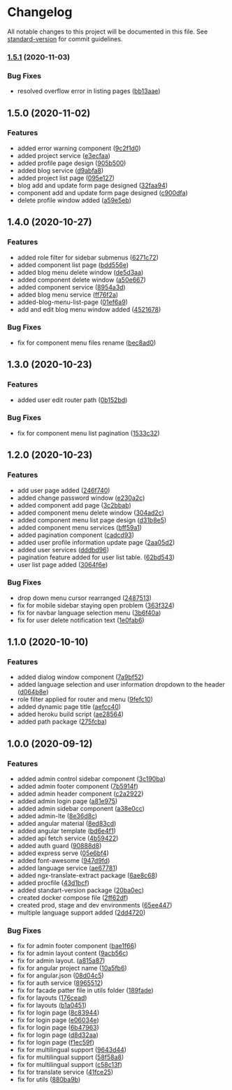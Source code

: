 # Changelog

All notable changes to this project will be documented in this file. See [standard-version](https://github.com/conventional-changelog/standard-version) for commit guidelines.

### [1.5.1](https://github.com/ismetkizgin/CL-WebSite/compare/v1.5.0...v1.5.1) (2020-11-03)


### Bug Fixes

* resolved overflow error in listing pages ([bb13aae](https://github.com/ismetkizgin/CL-WebSite/commit/bb13aae8858a92402eb68590e83c3ca32c0eb995))

## 1.5.0 (2020-11-02)


### Features

* added error warning component ([9c2f1d0](https://github.com/ismetkizgin/CL-WebSite/commit/9c2f1d081ceedbd70fa69ac272a7ac5abd78e5d5))
* added project service ([e3ecfaa](https://github.com/ismetkizgin/CL-WebSite/commit/e3ecfaa2df5b50732d6b85d1b7f1ba84211678bd))
* added profile page design ([905b500](https://github.com/ismetkizgin/CL-WebSite/commit/905b50089a13afc259e3b318920e4d506d4573d1))
* added blog service ([d9abfa8](https://github.com/ismetkizgin/CL-WebSite/commit/d9abfa849bcb16e2248095be20b722c00a1fa8c4))
* added project list page ([095e127](https://github.com/ismetkizgin/CL-WebSite/commit/095e1277d004d7a7c5e173ccc0708b0bcb06284c))
* blog add and update form page designed ([32faa94](https://github.com/ismetkizgin/CL-WebSite/commit/32faa946328f12516c2e84534c22d20370d03772))
* component add and update form page designed ([c900dfa](https://github.com/ismetkizgin/CL-WebSite/commit/c900dfa83eca9c04159fb8945dd98302c5fe555b))
* delete profile window added ([a59e5eb](https://github.com/ismetkizgin/CL-WebSite/commit/a59e5eb30a9524f88a9280962cac96bcb023cf85))

## 1.4.0 (2020-10-27)


### Features

* added role filter for sidebar submenus ([6271c72](https://github.com/ismetkizgin/CL-WebSite/commit/6271c72629b475bbf0710121d20cc5b213789b55))
* added component list page ([bdd556e](https://github.com/ismetkizgin/CL-WebSite/commit/bdd556ea706e1d2e9a8cc8d8a71cfe1e0ccbb957))
* added blog menu delete window ([de5d3aa](https://github.com/ismetkizgin/CL-WebSite/commit/de5d3aa108a15a7e8f2d8cfe3d6f43872c406e66))
* added component delete window ([a50e667](https://github.com/ismetkizgin/CL-WebSite/commit/a50e667e0b3812d43b64bcd4335de12e3f580853))
* added component service ([8954a3d](https://github.com/ismetkizgin/CL-WebSite/commit/8954a3d497b446b757ec6997b5de8945063b2254))
* added blog menu service ([ff76f2a](https://github.com/ismetkizgin/CL-WebSite/commit/ff76f2a17ac0239fe0927096c1cf46aa30c03031))
* added-blog-menu-list-page ([01ef6a9](https://github.com/ismetkizgin/CL-WebSite/commit/01ef6a98d01ef733b217c90bf5256b4f860f3e90))
* add and edit blog menu window added ([4521678](https://github.com/ismetkizgin/CL-WebSite/commit/45216784d83ac5ea70a46f970f0588ff37116f17))


### Bug Fixes

* fix for component menu files rename ([bec8ad0](https://github.com/ismetkizgin/CL-WebSite/commit/bec8ad0b383dcc59822c225d8896d6f2d7cb9607))

## 1.3.0 (2020-10-23)


### Features

* added user edit router path ([0b152bd](https://github.com/ismetkizgin/CL-WebSite/commit/0b152bd46b1bfb66408aa0744ca2d61d95e81342))


### Bug Fixes

* fix for component menu list pagination ([1533c32](https://github.com/ismetkizgin/CL-WebSite/commit/1533c32693bcd271092f2c8d855eeda4439a5d57))

## 1.2.0 (2020-10-23)


### Features

* add user page added ([246f740](https://github.com/ismetkizgin/CL-WebSite/commit/246f74020877cdb3a41ab473527d54f5b4a7cf81))
* added change password window ([e230a2c](https://github.com/ismetkizgin/CL-WebSite/commit/e230a2cf6006756536ca75d4ff1eec261ae9b253))
* added component add page ([3c2bbab](https://github.com/ismetkizgin/CL-WebSite/commit/3c2bbab0556d64ec6f6fc6ecb9a73d607e535b9c))
* added component menu delete window ([304ad2c](https://github.com/ismetkizgin/CL-WebSite/commit/304ad2cdd3760768ba25e5061c696770332f0450))
* added component menu list page design ([d31b8e5](https://github.com/ismetkizgin/CL-WebSite/commit/d31b8e53a815a01923fe1b6d120c7c6259053e02))
* added component menu services ([bff59a1](https://github.com/ismetkizgin/CL-WebSite/commit/bff59a1f219853948967ec013d2469f994c1a76d))
* added pagination component ([cadcd93](https://github.com/ismetkizgin/CL-WebSite/commit/cadcd93c819e723f4e1625ef7c9b730d07ab2013))
* added user profile information update page ([2aa05d2](https://github.com/ismetkizgin/CL-WebSite/commit/2aa05d2a0ec50908a99c5da1b56d04bd45d2c2bf))
* added user services ([dddbd96](https://github.com/ismetkizgin/CL-WebSite/commit/dddbd967f1bc4df21d99b13f743a6a5d283e9113))
* pagination feature added for user list table. ([62bd543](https://github.com/ismetkizgin/CL-WebSite/commit/62bd543c595b2cff62ed0368bbda7a1adae237d4))
* user list page added ([3064f6e](https://github.com/ismetkizgin/CL-WebSite/commit/3064f6e138ad9a59e302115e2777affcc2cafc8c))


### Bug Fixes

* drop down menu cursor rearranged ([2487513](https://github.com/ismetkizgin/CL-WebSite/commit/2487513c63ff91a03a04c4273b5be921208b773d))
* fix for mobile sidebar staying open problem ([363f324](https://github.com/ismetkizgin/CL-WebSite/commit/363f324591dd207afb399cff952926d9fc9e6475))
* fix for navbar language selection menu ([3b6f40a](https://github.com/ismetkizgin/CL-WebSite/commit/3b6f40a261993384e7dcdc722d4f842f17a58deb))
* fix for user delete notification text ([1e0fab6](https://github.com/ismetkizgin/CL-WebSite/commit/1e0fab6327a34b6897c573d9f07840746b1edf99))

## 1.1.0 (2020-10-10)


### Features

* added dialog window component ([7a9bf52](https://github.com/ismetkizgin/AdminLTE-Starting-Kit-Angularjs/commit/7a9bf527937191440adc1515c5819bb24c987f6e))
* added language selection and user information dropdown to the header ([d064b8e](https://github.com/ismetkizgin/AdminLTE-Starting-Kit-Angularjs/commit/d064b8e2f3d86803107d246316c3be183f99478b))
* role filter applied for router and menu ([9fefc10](https://github.com/ismetkizgin/AdminLTE-Starting-Kit-Angularjs/commit/9fefc10c92d4bc062a6d1274b405a33d1474756a))
* added dynamic page title ([aefcc40](https://github.com/ismetkizgin/AdminLTE-Starting-Kit-Angularjs/commit/aefcc40a6a91c21327ab276cc3bc638e7b3e1279))
* added heroku build script ([ae28564](https://github.com/ismetkizgin/AdminLTE-Starting-Kit-Angularjs/commit/ae285642898c022f7acdac4bac208845c821527d))
* added path package ([275fcba](https://github.com/ismetkizgin/AdminLTE-Starting-Kit-Angularjs/commit/275fcbae86932989a181cb09a5e205558a7900d5))


## 1.0.0 (2020-09-12)


### Features

* added admin control sidebar component ([3c190ba](https://github.com/ismetkizgin/AdminLTE-Starting-Kit-Angularjs/commit/3c190ba5f6653766236dd0146cfad3f6e6717302))
* added admin footer component ([7b5914f](https://github.com/ismetkizgin/AdminLTE-Starting-Kit-Angularjs/commit/7b5914fd8d50b1f61abda77943a0a1041b47f764))
* added admin header component ([c2a2922](https://github.com/ismetkizgin/AdminLTE-Starting-Kit-Angularjs/commit/c2a2922a5f367f0e48255f7a68564f97090456a0))
* added admin login page ([a81e975](https://github.com/ismetkizgin/AdminLTE-Starting-Kit-Angularjs/commit/a81e97503fc030401dd19eb6f740df2883647df9))
* added admin sidebar component ([a38e0cc](https://github.com/ismetkizgin/AdminLTE-Starting-Kit-Angularjs/commit/a38e0cccb65fe4b965c8cb5365d59b4662298f7b))
* added admin-lte ([8e36d8c](https://github.com/ismetkizgin/AdminLTE-Starting-Kit-Angularjs/commit/8e36d8c95d502037ac1fe7fbe166606fabcb3524))
* added angular material ([8ed83cd](https://github.com/ismetkizgin/AdminLTE-Starting-Kit-Angularjs/commit/8ed83cd31858da5a6d5ecf328502d70043bb928e))
* added angular template ([bd6e4f1](https://github.com/ismetkizgin/AdminLTE-Starting-Kit-Angularjs/commit/bd6e4f15706acb79ea83acaba9948dce99e07244))
* added api fetch service ([4b59422](https://github.com/ismetkizgin/AdminLTE-Starting-Kit-Angularjs/commit/4b59422981c2db934c0c28a19ef78d6fc32d624d))
* added auth guard ([90888d8](https://github.com/ismetkizgin/AdminLTE-Starting-Kit-Angularjs/commit/90888d802349f327dc028d2bd4a8d0a0cd00ea08))
* added express serve ([05e6bf4](https://github.com/ismetkizgin/AdminLTE-Starting-Kit-Angularjs/commit/05e6bf417de8e29e3a4e019b3bea73e73329782c))
* added font-awesome ([947d9fd](https://github.com/ismetkizgin/AdminLTE-Starting-Kit-Angularjs/commit/947d9fd760301cb72d73019853fb7dcb8adec973))
* added language service ([ae67781](https://github.com/ismetkizgin/AdminLTE-Starting-Kit-Angularjs/commit/ae67781b5c12e14cb8184158452ce45299fb1f84))
* added ngx-translate-extract package ([6ae8c68](https://github.com/ismetkizgin/AdminLTE-Starting-Kit-Angularjs/commit/6ae8c68269ebb15cc1098ac4f1a80202f39bbf07))
* added procfile ([43d1bcf](https://github.com/ismetkizgin/AdminLTE-Starting-Kit-Angularjs/commit/43d1bcf16306280f73f24d98bd4ae90301ac487e))
* added standart-version package ([20ba0ec](https://github.com/ismetkizgin/AdminLTE-Starting-Kit-Angularjs/commit/20ba0ec42c911202c4b6a372dcd51cbec6bf85b9))
* created docker compose file ([2ff62df](https://github.com/ismetkizgin/AdminLTE-Starting-Kit-Angularjs/commit/2ff62df2c0adc1eee134ac866e6b8eb4549d0412))
* created prod, stage and dev environments ([65ee447](https://github.com/ismetkizgin/AdminLTE-Starting-Kit-Angularjs/commit/65ee4473c4c41a96fdca69b609279071a2da3881))
* multiple language support added ([2dd4720](https://github.com/ismetkizgin/AdminLTE-Starting-Kit-Angularjs/commit/2dd4720b0026eddf7b62fb76a101da06b826342a))


### Bug Fixes

* fix for admin footer component ([bae1f66](https://github.com/ismetkizgin/AdminLTE-Starting-Kit-Angularjs/commit/bae1f668e6e5731661452174dd2bbe11f0050f0c))
* fix for admin layout content ([9acb56c](https://github.com/ismetkizgin/AdminLTE-Starting-Kit-Angularjs/commit/9acb56c27a57100d4ac76b9448af641b735e61bb))
* fix for admin layout. ([a815a87](https://github.com/ismetkizgin/AdminLTE-Starting-Kit-Angularjs/commit/a815a87956749b69b40d2974704378510f3b2831))
* fix for angular project name ([10a5fb6](https://github.com/ismetkizgin/AdminLTE-Starting-Kit-Angularjs/commit/10a5fb68e48bb0ed5530baca8fc534dc031c32ac))
* fix for angular.json ([08d04c5](https://github.com/ismetkizgin/AdminLTE-Starting-Kit-Angularjs/commit/08d04c5af0b865acf7ed231fd652a1647c0d9481))
* fix for auth service ([8965512](https://github.com/ismetkizgin/AdminLTE-Starting-Kit-Angularjs/commit/8965512ef69dcc4c4726ff65ed003db27bc07e85))
* fix for facade patter file in utils folder ([189fade](https://github.com/ismetkizgin/AdminLTE-Starting-Kit-Angularjs/commit/189faded7e3ee7576f3df92a7bc2ce47f086e620))
* fix for layouts ([176cead](https://github.com/ismetkizgin/AdminLTE-Starting-Kit-Angularjs/commit/176cead1f961f0d5f754f4edd108ffe8f872e597))
* fix for layouts ([b1a0451](https://github.com/ismetkizgin/AdminLTE-Starting-Kit-Angularjs/commit/b1a045104b8fd62d3bf76762f112c3ee9a97182b))
* fix for login page ([8c83944](https://github.com/ismetkizgin/AdminLTE-Starting-Kit-Angularjs/commit/8c839442bc2face2dc2d4b42ea092a31f3e77642))
* fix for login page ([e06034e](https://github.com/ismetkizgin/AdminLTE-Starting-Kit-Angularjs/commit/e06034ea7d732dfc7575521fecced1184693c5d1))
* fix for login page ([6b47963](https://github.com/ismetkizgin/AdminLTE-Starting-Kit-Angularjs/commit/6b47963fa61563fd720a770edc5bf5fb5b0e4c19))
* fix for login page ([d8d32aa](https://github.com/ismetkizgin/AdminLTE-Starting-Kit-Angularjs/commit/d8d32aaa8a4f45f966c941e353137dfdb4b9f834))
* fix for login page ([f1ec59f](https://github.com/ismetkizgin/AdminLTE-Starting-Kit-Angularjs/commit/f1ec59f577e1edb7fcd8ed19063a9210f8c7f4f8))
* fix for multilingual support ([9643d44](https://github.com/ismetkizgin/AdminLTE-Starting-Kit-Angularjs/commit/9643d44ae20e6ef555c9d904eb84c596fb512140))
* fix for multilingual support ([58f58a8](https://github.com/ismetkizgin/AdminLTE-Starting-Kit-Angularjs/commit/58f58a82f8685c9b4008d6351b2880cb222e9f04))
* fix for multilingual support ([c58c13f](https://github.com/ismetkizgin/AdminLTE-Starting-Kit-Angularjs/commit/c58c13f45e95156025d465d3e87697fed45c1cb9))
* fix for translate service ([41fce25](https://github.com/ismetkizgin/AdminLTE-Starting-Kit-Angularjs/commit/41fce25fa15cebb637db4e0991f01532280fea2d))
* fix for utils ([880ba9b](https://github.com/ismetkizgin/AdminLTE-Starting-Kit-Angularjs/commit/880ba9b0423f1898662f99880c167c5b26a48035))

